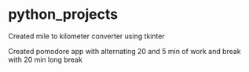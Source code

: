# python_projects
Created mile to kilometer converter using tkinter

Created pomodore app with alternating 20 and 5 min of work and break with 20 min long break

